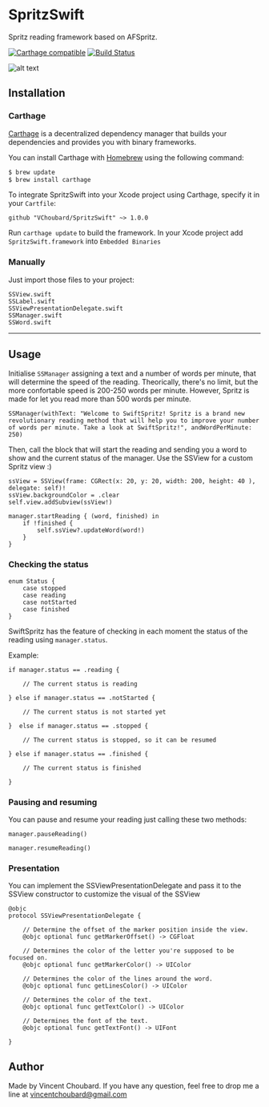 # SpritzSwift
Spritz reading framework based on AFSpritz.

[![Carthage compatible](https://img.shields.io/badge/Carthage-compatible-4BC51D.svg?style=flat)](https://github.com/Carthage/Carthage)
[![Build Status](https://travis-ci.org/VChoubard/SpritzSwift.svg?branch=master)](https://travis-ci.org/VChoubard/SpritzSwift)

![alt text](https://media.giphy.com/media/18Tb56ycWSOg2cDGU2/giphy.gif "Example")

## Installation

### Carthage

[Carthage](https://github.com/Carthage/Carthage) is a decentralized dependency manager that builds your dependencies and provides you with binary frameworks.

You can install Carthage with [Homebrew](http://brew.sh/) using the following command:

```bash
$ brew update
$ brew install carthage
```

To integrate SpritzSwift into your Xcode project using Carthage, specify it in your `Cartfile`:

```ogdl
github "VChoubard/SpritzSwift" ~> 1.0.0
```

Run `carthage update` to build the framework.
In your Xcode project add `SpritzSwift.framework` into `Embedded Binaries`

### Manually

Just import those files to your project:

    SSView.swift
    SSLabel.swift
    SSViewPresentationDelegate.swift
    SSManager.swift
    SSWord.swift

---

## Usage

Initialise ```SSManager``` assigning a text and a number of words per minute, that will determine the speed of the reading. Theorically, there's no limit, but the more confortable speed is 200-250 words per minute. However, Spritz is made for let you read more than 500 words per minute.

    SSManager(withText: "Welcome to SwiftSpritz! Spritz is a brand new revolutionary reading method that will help you to improve your number of words per minute. Take a look at SwiftSpritz!", andWordPerMinute: 250)

Then, call the block that will start the reading and sending you a word to show and the current status of the manager. Use the SSView for a custom Spritz view :)

    ssView = SSView(frame: CGRect(x: 20, y: 20, width: 200, height: 40 ), delegate: self)!
    ssView.backgroundColor = .clear
    self.view.addSubview(ssView!)

    manager.startReading { (word, finished) in
        if !finished {
            self.ssView?.updateWord(word!)
        }
    }


### Checking the status

    enum Status {
        case stopped
        case reading
        case notStarted
        case finished
    }

SwiftSpritz has the feature of checking in each moment the status of the reading using ```manager.status```.

Example:

    if manager.status == .reading {

        // The current status is reading

    } else if manager.status == .notStarted {

        // The current status is not started yet

    }  else if manager.status == .stopped {

        // The current status is stopped, so it can be resumed

    } else if manager.status == .finished {

        // The current status is finished

    }

### Pausing and resuming

You can pause and resume your reading just calling these two methods:

    manager.pauseReading()

    manager.resumeReading()


###  Presentation

You can implement the  SSViewPresentationDelegate and pass it to the SSView constructor to customize the visual of the SSView

    @objc
    protocol SSViewPresentationDelegate {

        // Determine the offset of the marker position inside the view.
        @objc optional func getMarkerOffset() -> CGFloat

        // Determines the color of the letter you're supposed to be focused on.
        @objc optional func getMarkerColor() -> UIColor

        // Determines the color of the lines around the word.
        @objc optional func getLinesColor() -> UIColor

        // Determines the color of the text.
        @objc optional func getTextColor() -> UIColor

        // Determines the font of the text.
        @objc optional func getTextFont() -> UIFont

    }

## Author

Made by  Vincent Choubard. If you have any question, feel free to drop me a line at [vincentchoubard@gmail.com](mailto:vincentchoubard@gmail.com)
